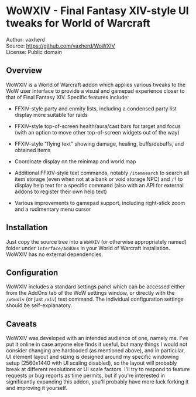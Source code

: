 WoWXIV - Final Fantasy XIV-style UI tweaks for World of Warcraft
================================================================

Author: vaxherd  
Source: https://github.com/vaxherd/WoWXIV  
License: Public domain


Overview
--------
WoWXIV is a World of Warcraft addon which applies various tweaks to the
WoW user interface to provide a visual and gamepad experience closer to
that of Final Fantasy XIV.  Specific features include:

- FFXIV-style party and enmity lists, including a condensed party list
  display more suitable for raids

- FFXIV-style top-of-screen health/aura/cast bars for target and focus
  (with an option to move other top-of-screen widgets out of the way)

- FFXIV-style "flying text" showing damage, healing, buffs/debuffs, and
  obtained items

- Coordinate display on the minimap and world map

- Additional FFXIV-style text commands, notably `/itemsearch` to search
  all item storage (even when not at a bank or void storage NPC) and
  `/?` to display help text for a specific command (also with an API for
  external addons to register their own help text)

- Various improvements to gamepad support, including right-stick zoom
  and a rudimentary menu cursor


Installation
------------
Just copy the source tree into a `WoWXIV` (or otherwise appropriately
named) folder under `Interface/AddOns` in your World of Warcraft
installation.  WoWXIV has no external dependencies.


Configuration
-------------
WoWXIV includes a standard settings panel which can be accessed either
from the AddOns tab of the WoW settings window, or directly with the
`/wowxiv` (or just `/xiv`) text command.  The individual configuration
settings should be self-explanatory.


Caveats
-------
WoWXIV was developed with an intended audience of one, namely me.  I've
put it online in case anyone else finds it useful, but many things I
would not consider changing are hardcoded (as mentioned above), and in
particular, UI element layout and sizing is designed around my specific
windowing setup (2560x1440 with UI scaling disabled), so the layout will
probably break at different resolutions or UI scale factors.  I'll try
to respond to feature requests or bug reports as time permits, but if
you're interested in significantly expanding this addon, you'll probably
have more luck forking it and improving it yourself.
